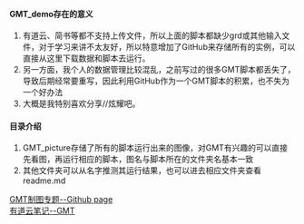 #### GMT_demo存在的意义
1. 有道云、简书等都不支持上传文件，所以上面的脚本都缺少grd或其他输入文件，对于学习来讲不太友好，所以特意增加了GitHub来存储所有的实例，可以直接从这里下载数据和脚本去运行。
2. 另一方面，我个人的数据管理比较混乱，之前写过的很多GMT脚本都丢失了，导致后期经常要重写，因此利用GitHub作为一个GMT脚本的积累，也不失为一个好办法
3. 大概是我特别喜欢分享//炫耀吧。

#### 目录介绍
1. GMT\_picture存储了所有的脚本运行出来的图像，对GMT有兴趣的可以直接先看图，再运行相应的脚本，图名与脚本所在的文件夹名基本一致
2. 其他文件夹可以从名字推测其运行结果，也可以进去相应文件夹查看readme.md

[GMT制图专题--Github page](https://zhongpenggeo.github.io/categories/GMT/)  
[有道云笔记--GMT](https://note.youdao.com/share/?id=7fb4d5db7dac4127ce461915bc912521&type=notebook#/)  


